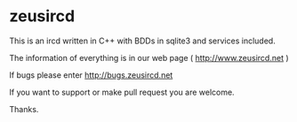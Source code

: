 # zeusircd
This is an ircd written in C++ with BDDs in sqlite3 and services included.

The information of everything is in our web page ( http://www.zeusircd.net )

If bugs please enter http://bugs.zeusircd.net

If you want to support or make pull request you are welcome.

Thanks.
